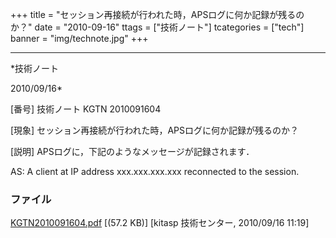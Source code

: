 ﻿+++
title = "セッション再接続が行われた時，APSログに何か記録が残るのか？"
date = "2010-09-16"
ttags = ["技術ノート"]
tcategories = ["tech"]
banner = "img/technote.jpg"
+++

-----------------------------------------------------------------------------------------------------------------------------

*技術ノート

2010/09/16*


[番号]
技術ノート KGTN 2010091604

[現象]
セッション再接続が行われた時，APSログに何か記録が残るのか？

[説明]
APSログに，下記のようなメッセージが記録されます．

AS: A client at IP address xxx.xxx.xxx.xxx reconnected to the session.


### ファイル

 
 


[KGTN2010091604.pdf](http://techreport.kitasp.net/attachments/download/318/KGTN2010091604.pdf)
 [(57.2 KB)] [kitasp 技術センター, 2010/09/16
11:19]


 


 

